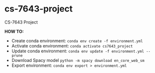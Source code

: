 # cs-7643-project
CS-7643 Project


**HOW TO:**
- Create conda environment:
  `conda env create -f environment.yml`
- Activate conda environment:
  `conda activate cs7643_project`
- Update conda environment:
  `conda env update -f environment.yml --prune`
- Download Spacy model 
 `python -m spacy download en_core_web_sm`
- Export environment:
  `conda env export > environment.yml`
